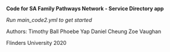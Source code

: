 **Code for SA Family Pathways Network - Service Directory app**

*Run main_code2.yml to get started*



Authors:
  Timothy Ball
  Phoebe Yap
  Daniel Cheung
  Zoe Vaughan
  

Flinders University 2020